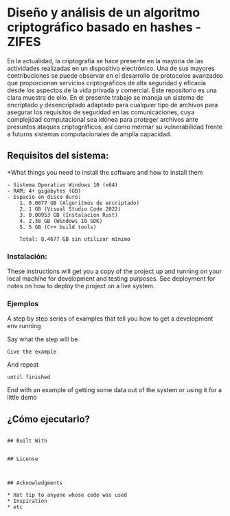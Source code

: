 # Diseño y análisis de un algoritmo criptográfico basado en hashes - ZIFES

En la actualidad, la criptografía se hace presente en la mayoría de las actividades realizadas en un dispositivo electrónico. Una de sus mayores contribuciones se puede observar en el desarrollo de protocolos avanzados que proporcionan servicios criptográficos de alta seguridad y eficacia desde los aspectos de la vida privada y comercial.
Este repositorio es una clara muestra de ello. En el presente trabajo se maneja un sistema de encriptado y desencriptado adaptado para cualquier tipo de archivos para asegurar los requisitos de seguridad en las comunicaciones, cuya complejidad computacional sea idónea para proteger archivos ante presuntos ataques criptográficos, así como mermar su vulnerabilidad frente a futuros sistemas computacionales de amplia capacidad.

## Requisitos del sistema:

*What things you need to install the software and how to install them

```
- Sistema Operativo Windows 10 (x64)
- RAM: 4+ gigabytes (GB)
- Espacio en disco duro: 
    1. 0.0877 GB (Algoritmos de encriptado)
    2. 1 GB (Visual Studio Code 2022)
    3. 0.00953 GB (Instalación Rust)
    4. 2.38 GB (Windows 10 SDK)
    5. 5 GB (C++ build tools)
    
    Total: 8.4677 GB sin utilizar mínimo
```
### Instalación:

These instructions will get you a copy of the project up and running on your local machine for development and testing purposes. See deployment for notes on how to deploy the project on a live system.

### Ejemplos

A step by step series of examples that tell you how to get a development env running

Say what the step will be

```
Give the example
```

And repeat

```
until finished
```

End with an example of getting some data out of the system or using it for a little demo

## ¿Cómo ejecutarlo?


```

## Built With


## License



## Acknowledgments

* Hat tip to anyone whose code was used
* Inspiration
* etc
